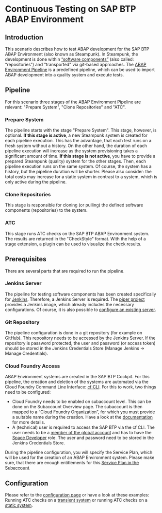 # Continuous Testing on SAP BTP ABAP Environment

## Introduction

This scenario describes how to test ABAP development for the SAP BTP ABAP Environment (also known as Steampunk). In Steampunk, the development is done within [“software components”](https://help.sap.com/viewer/65de2977205c403bbc107264b8eccf4b/Cloud/en-US/58480f43e0b64de782196922bc5f1ca0.html) (also called: “repositories”) and "transported" via git-based approaches. The [ABAP Environment Pipeline](../pipelines/abapEnvironment/introduction.md) is a predefined pipeline, which can be used to import ABAP development into a quality system and execute tests.

## Pipeline

For this scenario three stages of the ABAP Environment Pipeline are relevant: "Prepare System", "Clone Repositories" and "ATC".

### Prepare System

The pipeline starts with the stage "Prepare System". This stage, however, is optional.  **If this stage is active**, a new Steampunk system is created for each pipeline execution. This has the advantage, that each test runs on a fresh system without a history. On the other hand, the duration of each pipeline execution will increase as the system provisioning takes a significant amount of time. **If this stage is not active**, you have to provide a prepared Steampunk (quality) system for the other stages. Then, each pipeline execution runs on the same system. Of course, the system has a history, but the pipeline duration will be shorter. Please also consider: the total costs may increase for a static system in contrast to a system, which is only active during the pipeline.

### Clone Repositories

This stage is responsible for cloning (or pulling) the defined software components (repositories) to the system.

### ATC

This stage runs ATC checks on the SAP BTP ABAP Environment system. The results are returned in the "CheckStyle" format. With the help of a stage extension, a plugin can be used to visualize the check results.

## Prerequisites

There are several parts that are required to run the pipeline.

### Jenkins Server

The pipeline for testing software components has been created specifically for [Jenkins](https://www.jenkins.io). Therefore, a Jenkins Server is required. The [piper project](https://sap.github.io/jenkins-library/guidedtour/) provides a Jenkins image, which already includes the necessary configurations. Of course, it is also possible to [configure an existing server](https://sap.github.io/jenkins-library/infrastructure/customjenkins/).

### Git Repository

The pipeline configuration is done in a git repository (for example on GitHub). This repository needs to be accessed by the Jenkins Server. If the repository is password protected, the user and password (or access token) should be stored in the Jenkins Credentials Store (Manage Jenkins &rightarrow; Manage Credentials).

### Cloud Foundry Access

ABAP Environment systems are created in the SAP BTP Cockpit. For this pipeline, the creation and deletion of the systems are automated via the Cloud Foundry Command Line Interface: [cf CLI](https://docs.cloudfoundry.org/cf-cli/). For this to work, two things need to be configured:

- Cloud Foundry needs to be enabled on subaccount level. This can be done on the Subaccount Overview page. The subaccount is then mapped to a “Cloud Foundry Organization”, for which you must provide a suitable name during the creation. Have a look at the [documentation](https://help.sap.com/viewer/a96b1df8525f41f79484717368e30626/Cloud/en-US/dc18bac42270468d84b6c030a668e003.html) for more details.
- A (technical) user is required to access the SAP BTP via the cf CLI. The user needs to be a [member of the global account](https://help.sap.com/viewer/65de2977205c403bbc107264b8eccf4b/Cloud/en-US/4a0491330a164f5a873fa630c7f45f06.html) and has to have the [Space Developer](https://help.sap.com/viewer/a96b1df8525f41f79484717368e30626/Cloud/en-US/967fc4e2b1314cf7afc7d7043b53e566.html) role. The user and password need to be stored in the Jenkins Credentials Store.

During the pipeline configuration, you will specify the Service Plan, which will be used for the creation of an ABAP Environment system. Please make sure, that there are enough entitlements for this [Service Plan in the Subaccount](https://help.sap.com/viewer/a96b1df8525f41f79484717368e30626/Cloud/en-US/c40cb18aeaa343389036fdcdd03c41d0.html).

## Configuration

Please refer to the [configuration page](../pipelines/abapEnvironment/configuration.md) or have a look at these examples: Running ATC checks on a [transient system](https://github.com/SAP-samples/abap-platform-ci-cd-samples/tree/atc-transient) or running ATC checks on a [static system](https://github.com/SAP-samples/abap-platform-ci-cd-samples/tree/atc-static).
